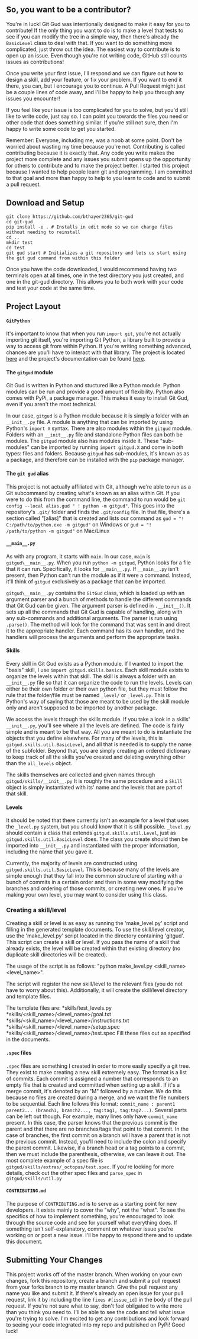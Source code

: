 ## So, you want to be a contributor?
You're in luck! 
Git Gud was intentionally designed to make it easy for you to contribute! 
If the only thing you want to do is to make a level that tests to see if you can modify the tree in a simple way, then there's already the `BasicLevel` class to deal with that.
If you want to do something more complicated, just throw out the idea.
The easiest way to contribute is to open up an issue.
Even though you're not writing code, GitHub still counts issues as contributions!

Once you write your first issue, I'll respond and we can figure out how to design a skill, add your feature, or fix your problem.
If you want to end it there, you can, but I encourage you to continue. 
A Pull Request might just be a couple lines of code away, and I'll be happy to help you through any issues you encounter!  

If you feel like your issue is too complicated for you to solve, but you'd still like to write code, just say so. 
I can point you towards the files you need or other code that does something similar. 
If you're still not sure, then I'm happy to write some code to get you started.

Remember: Everyone, including me, was a noob at some point. 
Don't be worried about wasting my time because you're not. 
Contributing is called contributing because it is exactly that. 
Any code you write makes the project more complete and any issues you submit opens up the opportunity for others to contribute and to make the project better. 
I started this project because I wanted to help people learn git and programming. 
I am committed to that goal and more than happy to help to you learn to code and to submit a pull request.

## Download and Setup
```
git clone https://github.com/bthayer2365/git-gud
cd git-gud
pip install -e . # Installs in edit mode so we can change files without needing to reinstall
cd ..
mkdir test
cd test
git gud start # Initializes a git repository and lets us start using the git gud command from within this folder
```
Once you have the code downloaded, I would recommend having two terminals open at all times, one in the test directory you just created, and one in the git-gud directory. 
This allows you to both work with your code and test your code at the same time.

## Project Layout
#### `GitPython`
It's important to know that when you run `import git`, you're not actually importing git itself, you're importing Git Python, a library built to provide a way to access git from within Python. 
If you're writing something advanced, chances are you'll have to interact with that library. 
The project is located [here](https://github.com/gitpython-developers/GitPython) and the project's documentation can be found [here](https://gitpython.readthedocs.io/en/stable/).
#### The `gitgud` module
Git Gud is written in Python and stuctured like a Python module. 
Python modules can be run and provide a good amount of flexibility. 
Python also comes with PyPi, a package manager. 
This makes it easy to install Git Gud, even if you aren't the most technical. 

In our case, `gitgud` is a Python module because it is simply a folder with an `__init__.py` file. 
A module is anything that can be imported by using Python's `import X` syntax. 
There are also modules within the `gitgud` module. 
Folders with an `__init__.py` file and standalone Python files can both be modules. 
The `gitgud` module also has modules inside it. 
These "sub-modules" can be imported by running `import gitgud.X` and come in both types: files and folders. 
Because `gitgud` has sub-modules, it's known as as a package, and therefore can be installed with the `pip` package manager.

#### The `git gud` alias
This project is not actually affiliated with Git, although we're able to run as a Git subcommand by creating what's known as an  alias within Git. 
If you were to do this from the command line, the command to run would be `git config --local alias.gud " ! python -m gitgud"`. 
This goes into the repository's `.git/` folder and finds the `.git/config` file. 
In that file, there's a section called "[alias]" that is created and lists our command as `gud = "! C:/path/to/python.exe -m gitgud"` on Windows or `gud = "! /path/to/python -m gitgud"` on Mac/Linux

#### `__main__.py`
As with any program, it starts with `main`. 
In our case, `main` is `gitgud\__main__.py`. 
When you run `python -m gitgud`, Python looks for a file that it can run. 
Specifically, it looks for `__main__.py`. 
If `__main__.py` isn't present, then Python can't run the module as if it were a command. 
Instead, it'll think of `gitgud` exclusively as a package that can be imported.

`gitgud\__main__.py` contains the `GitGud` class, which is loaded up with an argument parser and a bunch of methods to handle the different commands that Git Gud can be given. 
The argument parser is defined in `.__init__()`. 
It sets up all the commands that Git Gud is capable of handling, along with any sub-commands and additional arguments.
The parser is run using `.parse()`. 
The method will look for the command that was sent in and direct it to the appropriate handler. 
Each command has its own handler, and the handlers will process the arguments and perform the appropriate tasks.

#### Skills
Every skill in Git Gud exists as a Python module.
If I wanted to import the "basis" skill, I use `import gitgud.skills.basics`.
Each skill module exists to organize the levels within that skill.
The skill is always a folder with an `__init__.py` file so that it can organize the code to run the levels.
Levels can either be their own folder or their own python file, but they must follow the rule that the folder/file must be named `_level/` or `_level.py`.
This is Python's way of saying that those are meant to be used by the skill module only and aren't supposed to be imported by another package.

We access the levels through the skills module.
If you take a look in a skills' `__init__.py`, you'll see where all the levels are defined.
The code is fairly simple and is meant to be that way. 
All you are meant to do is instantiate the objects that you define elsewhere. 
For many of the levels, this is `gitgud.skills.util.BasicLevel`, and all that is needed is to supply the name of the subfolder.
Beyond that, you are simply creating an ordered dictionary to keep track of all the skills you've created and deleting everything other than the `all_levels` object.

The skills themselves are collected and given names through `gitgud/skills/__init__.py`
It is roughly the same procedure and a `Skill` object is simply instantiated with its' name and the levels that are part of that skill.

#### Levels
It should be noted that there currently isn't an example for a level that uses the `_level.py` system, but you should know that it is still possible.
`_level.py` should contain a class that extends `gitgud.skills.util.Level`, just as `gitgud.skills.util.BasicLevel` does.
The class you create should then be imported into `__init__.py` and instantiated with the proper information, including the name that you gave it.

Currently, the majority of levels are constructed using `gitgud.skills.util.BasicLevel`.
This is because  many of the levels are simple enough that they fall into the common structure of starting with a bunch of commits in a certain order and then in some way modifying the branches and ordering of those commits, or creating new ones.
If you're making your own level, you may want to consider using this class.

### Creating a skill/level
Creating a skill or level is as easy as running the 'make_level.py' script and filling in the generated template documents. To use the skill/level creator, use the 'make_level.py' script located in the directory containing 'gitgud'. This script can create a skill or level. If you pass the name of a skill that already exists, the level will be created within that existing directory (no duplicate skill directories will be created).

The usage of the script is as follows: "python make_level.py <skill_name> <level_name>". 

The script will register the new skill/level to the relevant files (you do not have to worry about this). Additionally, it will create the skill/level directory and template files. 

The template files are:
    *skills/test_levels.py
    *skills/<skill_name>/<level_name>/goal.txt
    *skills/<skill_name>/<level_name>/instructions.txt
    *skills/<skill_name>/<level_name>/setup.spec
    *skills/<skill_name>/<level_name>/test.spec
Fill these files out as specified in the documents.

#### `.spec` files
`.spec` files are something I created in order to more easily specify a git tree. 
They exist to make creating a new skill extremely easy.
The format is a list of commits. 
Each commit is assigned a number that corresponds to an empty file that is created and committed when setting up a skill.
If it's a merge commit, it's denoted by an "M" followed by a number. 
We do this because no files are created during a merge, and we want the file numbers to be sequential. 
Each line follows this format: `commit_name : parent1 parent2... (branch1, branch2..., tag:tag1, tag:tag2...)`. 
Several parts can be left out though. 
For example, many lines only have `commit_name` present. 
In this case, the parser knows that the previous commit is the parent and that there are no branches/tags that point to that commit. 
In the case of branches, the first commit on a branch will have a parent that is not the previous commit. 
Instead, you'll need to include the colon and specify the parent commit. 
Likewise, if a branch head or a tag points to a commit, then we must include the parenthesis, otherwise, we can leave it out. 
The most complete example of a spec file is `gitgud/skills/extras/_octopus/test.spec`.
If you're looking for more details, check out the other spec files and `parse_spec` in `gitgud/skills/util.py`

#### `CONTRIBUTING.md`
The purpose of `CONTRIBUTING.md` is to serve as a starting point for new developers. 
It exists mainly to cover the "why", not the "what". 
To see the specifics of how to implement something, you're encouraged to look through the source code and see for yourself what everything does. 
If something isn't self-explanatory, comment on whatever issue you're working on or post a new issue.
I'll be happy to respond there and to update this document. 

## Submitting Your Changes
This project works off of the master branch. 
When working on your own changes, fork this repository, create a branch and submit a pull request from your forks branch to my master branch. 
Give the pull request any name you like and submit it. 
If there's already an open issue for your pull request, link it by including the line `fixes #[issue_id]` in the body of the pull request. 
If you're not sure what to say, don't feel obligated to write more than you think you need to. 
I'll be able to see the code and tell what issue you're trying to solve. 
I'm excited to get any contributions and look forward to seeing your code integrated into my repo and published on PyPi! 
Good luck!
